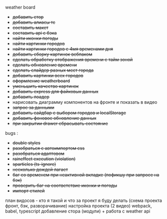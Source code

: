 weather board
- ~~добавить стор~~
- ~~добавить алиасы тс~~
- ~~составить макет~~
- ~~составить api с бэка~~
- ~~найти иконки погоды~~
- ~~найти картинки городов~~
- ~~найти картинки городов с 4мя временами дня~~
- ~~добавить сборку картинок вебпаком~~
- ~~сделать обработку отображения времени с тайм зоной~~
- ~~сделать обновление времени~~
- ~~сделать слайдер разных мест города~~
- ~~добавить картинки всех городов~~
- ~~оформление weatherboard~~
- ~~уменьшить качество картинок~~
- ~~добавить express для файковых данных~~
- ~~добавить лоадер~~
- нарисовать диаграмму компонентов на фронте и показать в видео
- ~~запрос за данными~~
- ~~добавить сайдбар с выбором городов и localStorage~~
- ~~добавить фоновое обновление данных~~
- ~~при закрытии drawer сбрасывать состояние~~

bugs :
- ~~double styles~~
- ~~разобраться с автоимпортом css~~
- ~~разобраться адаптовом~~
- ~~raineffect execution (violation)~~
- ~~sparticles (ts-ignore)~~
- ~~несколько дождей лагает~~
- ~~баг со временем при неактивной вкладке (пофикшу при запросе на бэк)~~
- ~~проверить баг на соответствие иконки и погоды~~
- ~~импорт стилей~~

 план видосов -
 кто я такой и что за проект я буду делать (схема проекта фронт, бэк, разворачивание)
 настройка проекта (2 видео) webpack, babel, typescript
добавление стора (модули) + работа с weather api

